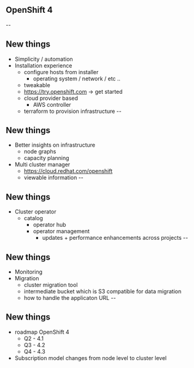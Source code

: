 ## OpenShift 4
--
## New things
* Simplicity / automation
* Installation experience
  * configure hosts from installer
    * operating system / network / etc ..
  * tweakable
  * https://try.openshift.com -> get started
  * cloud provider based
    * AWS controller
  * terraform to provision infrastructure
--
## New things
* Better insights on infrastructure
  * node graphs
  * capacity planning
* Multi cluster manager
  * https://cloud.redhat.com/openshift
  * viewable information
--
## New things
* Cluster operator
  * catalog
    * operator hub
    * operator management
      * updates + performance enhancements across projects
--
## New things
* Monitoring
* Migration
  * cluster migration tool
  * intermediate bucket which is S3 compatible for data migration
  * how to handle the applicaton URL
--
## New things
* roadmap OpenShift 4
  * Q2 - 4.1
  * Q3 - 4.2
  * Q4 - 4.3
* Subscription model changes from node level to cluster level
